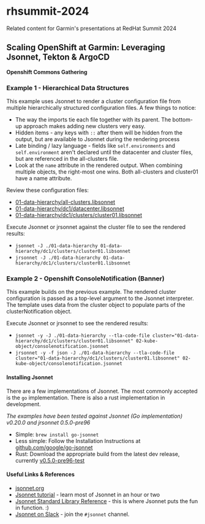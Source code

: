 # rhsummit-2024

Related content for Garmin's presentations at RedHat Summit 2024

## Scaling OpenShift at Garmin: Leveraging Jsonnet, Tekton & ArgoCD
**Openshift Commons Gathering**

### Example 1 - Hierarchical Data Structures

This example uses Jsonnet to render a cluster configuration file from multiple hierarchically structured configuration files. A few things to notice:

* The way the imports tie each file together with its parent. The bottom-up approach makes adding new clusters very easy.
* Hidden items - any keys with `::` after them will be hidden from the output, but are available to Jsonnet during the rendering process
* Late binding / lazy language - fields like `self.environments` and `self.environment` aren't declared until the datacenter and cluster files, but are referenced in the all-clusters file.
* Look at the `name` attribute in the rendered output. When combining multiple objects, the right-most one wins. Both all-clusters and cluster01 have a name attribute.

Review these configuration files:

* [01-data-hierarchy/all-clusters.libsonnet](./01-data-hierarchy/all-clusters.libsonnet)
* [01-data-hierarchy/dc1/datacenter.libsonnet](./01-data-hierarchy/dc1/datacenter.libsonnet)
* [01-data-hierarchy/dc1/clusters/cluster01.libsonnet](./01-data-hierarchy/dc1/clusters/cluster01.libsonnet)

Execute Jsonnet or jrsonnet against the cluster file to see the rendered results:

* `jsonnet -J ./01-data-hierarchy 01-data-hierarchy/dc1/clusters/cluster01.libsonnet`
* `jrsonnet -J ./01-data-hierarchy 01-data-hierarchy/dc1/clusters/cluster01.libsonnet`

### Example 2 - Openshift ConsoleNotification (Banner)

This example builds on the previous example. The rendered cluster configuration is passed as a top-level argument to the Jsonnet
interpreter. The template uses data from the cluster object to populate parts of the clusterNotification object.

Execute Jsonnet or jrsonnet to see the rendered results:

* `jsonnet -y -J ./01-data-hierarchy --tla-code-file cluster="01-data-hierarchy/dc1/clusters/cluster01.libsonnet" 02-kube-object/consolenotification.jsonnet`
* `jrsonnet -y -f json -J ./01-data-hierarchy --tla-code-file cluster="01-data-hierarchy/dc1/clusters/cluster01.libsonnet" 02-kube-object/consolenotification.jsonnet`


#### Installing Jsonnet

There are a few implementations of Jsonnet. The most commonly accepted is the `go` implementation. There is also a rust implementation in development.

*The examples have been tested against Jsonnet (Go implementation) v0.20.0 and jrsonnet 0.5.0-pre96*

* Simple: `brew install go-jsonnet`
* Less simple: Follow the Installation Instructions at [github.com/google/go-jsonnet](https://github.com/google/go-jsonnet#installation-instructions)
* Rust: Download the appropriate build from the latest dev release, currently [v0.5.0-pre96-test](https://github.com/CertainLach/jrsonnet/releases/tag/v0.5.0-pre96-test)

#### Useful Links & References

* [jsonnet.org](https://jsonnet.org/)
* [Jsonnet tutorial](https://jsonnet.org/learning/tutorial.html) - learn most of Jsonnet in an hour or two
* [Jsonnet Standard Library Reference](https://jsonnet.org/ref/stdlib.html) - this is where Jsonnet puts the fun in function. :)
* [Jsonnet on Slack](https://kubernetes.slack.com/) - join the `#jsonnet` channel.

